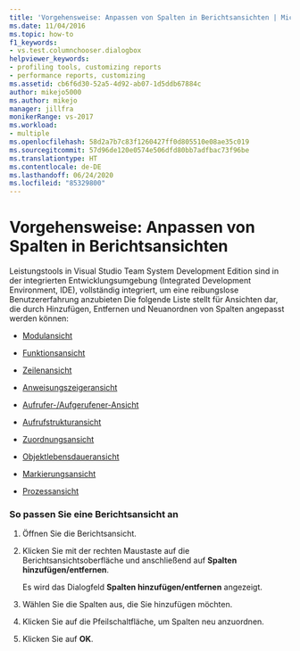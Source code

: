 ```yaml
---
title: 'Vorgehensweise: Anpassen von Spalten in Berichtsansichten | Microsoft-Dokumentation'
ms.date: 11/04/2016
ms.topic: how-to
f1_keywords:
- vs.test.columnchooser.dialogbox
helpviewer_keywords:
- profiling tools, customizing reports
- performance reports, customizing
ms.assetid: cb6f6d30-52a5-4d92-ab07-1d5ddb67884c
author: mikejo5000
ms.author: mikejo
manager: jillfra
monikerRange: vs-2017
ms.workload:
- multiple
ms.openlocfilehash: 58d2a7b7c83f1260427ff0d805510e08ae35c019
ms.sourcegitcommit: 57d96de120e0574e506dfd80bb7adfbac73f96be
ms.translationtype: HT
ms.contentlocale: de-DE
ms.lasthandoff: 06/24/2020
ms.locfileid: "85329800"
---
```

# <a name="how-to-customize-report-view-columns"></a>Vorgehensweise: Anpassen von Spalten in Berichtsansichten
Leistungstools in Visual Studio Team System Development Edition sind in der integrierten Entwicklungsumgebung (Integrated Development Environment, IDE), vollständig integriert, um eine reibungslose Benutzererfahrung anzubieten Die folgende Liste stellt für Ansichten dar, die durch Hinzufügen, Entfernen und Neuanordnen von Spalten angepasst werden können:

- [Modulansicht](../profiling/modules-view.md)

- [Funktionsansicht](../profiling/functions-view.md)

- [Zeilenansicht](../profiling/lines-view.md)

- [Anweisungszeigeransicht](../profiling/instruction-pointers-ips-view.md)

- [Aufrufer-/Aufgerufener-Ansicht](../profiling/caller-callee-view.md)

- [Aufrufstrukturansicht](../profiling/call-tree-view.md)

- [Zuordnungsansicht](../profiling/dotnet-memory-allocations-view.md)

- [Objektlebensdaueransicht](../profiling/object-lifetime-view.md)

- [Markierungsansicht](../profiling/marks-view.md)

- [Prozessansicht](../profiling/process-view.md)

### <a name="to-customize-a-report-view"></a>So passen Sie eine Berichtsansicht an

1. Öffnen Sie die Berichtsansicht.

2. Klicken Sie mit der rechten Maustaste auf die Berichtsansichtsoberfläche und anschließend auf **Spalten hinzufügen/entfernen**.

     Es wird das Dialogfeld **Spalten hinzufügen/entfernen** angezeigt.

3. Wählen Sie die Spalten aus, die Sie hinzufügen möchten.

4. Klicken Sie auf die Pfeilschaltfläche, um Spalten neu anzuordnen.

5. Klicken Sie auf **OK**.
